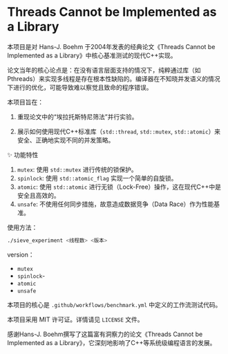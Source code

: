 # Threads Cannot be Implemented as a Library

本项目是对 Hans-J. Boehm 于2004年发表的经典论文《Threads Cannot be Implemented as a Library》中核心基准测试的现代C++实现。

论文当年的核心论点是：在没有语言层面支持的情况下，纯粹通过库（如 Pthreads）来实现多线程是存在根本性缺陷的。编译器在不知晓并发语义的情况下进行的优化，可能导致难以察觉且致命的程序错误。

本项目旨在：

1. 重现论文中的“埃拉托斯特尼筛法”并行实验。

2. 展示如何使用现代C++标准库（`std::thread`, `std::mutex`, `std::atomic`）来安全、正确地实现不同的并发策略。

✨ 功能特性

1. `mutex`: 使用 `std::mutex` 进行传统的锁保护。
2. `spinlock`: 使用 `std::atomic_flag` 实现一个简单的自旋锁。
3. `atomic`: 使用 `std::atomic` 进行无锁（Lock-Free）操作，这在现代C++中是安全且高效的。
4. `unsafe`: 不使用任何同步措施，故意造成数据竞争（Data Race）作为性能基准。

使用方法：

```bash
./sieve_experiment <线程数> <版本>
```

version：

- `mutex`
- `spinlock`-
- `atomic`
- `unsafe`

本项目的核心是 `.github/workflows/benchmark.yml` 中定义的工作流测试代码。

本项目采用 MIT 许可证。详情请见 `LICENSE` 文件。

感谢Hans-J. Boehm撰写了这篇富有洞察力的论文《Threads Cannot be Implemented as a Library》，它深刻地影响了C++等系统级编程语言的发展。
